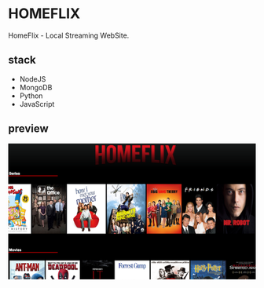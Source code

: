 # HOMEFLIX
HomeFlix - Local Streaming WebSite.

## stack
- NodeJS
- MongoDB
- Python
- JavaScript

## preview 

![image of homeflix](https://github.com/AmitNiz/homeflix/blob/master/src/public/img/homeflix.png)
